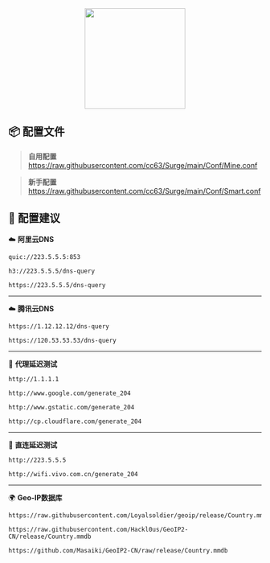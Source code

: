<div align="center">
 <img src="https://raw.githubusercontent.com/cc63/Surge/main/Module/Surge.png" width="200">
</div>

## 📦 配置文件

> **自用配置** https://raw.githubusercontent.com/cc63/Surge/main/Conf/Mine.conf

> **新手配置** https://raw.githubusercontent.com/cc63/Surge/main/Conf/Smart.conf

## 🧩 配置建议


☁️ **阿里云DNS** 

```
quic://223.5.5.5:853
```

```
h3://223.5.5.5/dns-query
```

```
https://223.5.5.5/dns-query
```

---

☁️ **腾讯云DNS** 

```
https://1.12.12.12/dns-query
```
 
```
https://120.53.53.53/dns-query
```

---

🚀 **代理延迟测试** 

```
http://1.1.1.1
```

```
http://www.google.com/generate_204
```

```
http://www.gstatic.com/generate_204
```

```
http://cp.cloudflare.com/generate_204
```

---

🚀 **直连延迟测试** 

```
http://223.5.5.5
```

```
http://wifi.vivo.com.cn/generate_204
```

---

🌍 **Geo-IP数据库**

```
https://raw.githubusercontent.com/Loyalsoldier/geoip/release/Country.mmdb
```

```
https://raw.githubusercontent.com/Hackl0us/GeoIP2-CN/release/Country.mmdb
```

```
https://github.com/Masaiki/GeoIP2-CN/raw/release/Country.mmdb
```
